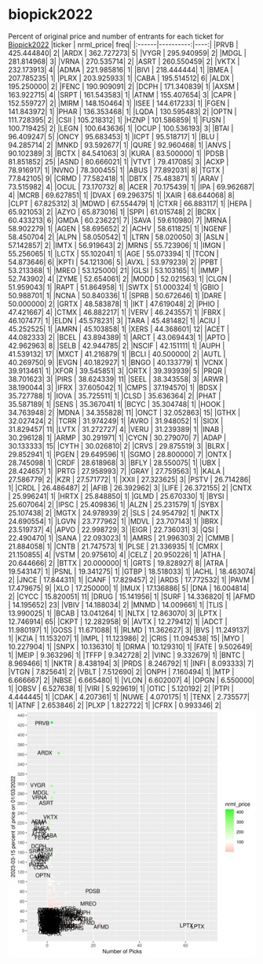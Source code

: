 # biopick2022
Percent of original price and number of entrants for each ticket for [Biopick2022](https://twitter.com/hashtag/Biopick2022)
|ticker | nrml_price| freq|
|:------|----------:|----:|
|PRVB   | 425.444840|    2|
|ARDX   | 362.727273|    5|
|VYGR   | 295.940959|    2|
|MDGL   | 281.814968|    3|
|VRNA   | 270.535714|    2|
|ASRT   | 260.550459|    2|
|VKTX   | 232.173913|    4|
|ADMA   | 221.985816|    1|
|BIVI   | 218.444444|    1|
|BMEA   | 207.785235|    1|
|PLRX   | 203.925933|    1|
|CABA   | 195.514512|    6|
|ALDX   | 195.250000|    2|
|FENC   | 190.909091|    2|
|DCPH   | 171.340839|    1|
|AXSM   | 163.922715|    4|
|SRPT   | 161.543583|    1|
|ATNM   | 155.407654|    3|
|CAPR   | 152.559727|    2|
|MIRM   | 148.150464|    1|
|ISEE   | 144.617233|    1|
|FGEN   | 141.843972|    1|
|PHAR   | 136.353468|    1|
|LQDA   | 130.595483|    2|
|OPTN   | 111.728395|    2|
|CSII   | 105.218312|    1|
|HZNP   | 101.586859|    1|
|FUSN   | 100.719425|    2|
|LEGN   | 100.643636|    1|
|OCUP   | 100.536193|    3|
|BTAI   |  96.409247|    5|
|ONCY   |  95.683453|    1|
|ICPT   |  95.518717|    1|
|BLU    |  94.285714|    2|
|MNKD   |  93.592677|    1|
|QURE   |  92.960468|    1|
|ANVS   |  90.102389|    3|
|BCTX   |  84.541063|    3|
|KURA   |  83.500000|    1|
|PDSB   |  81.851852|   25|
|ASND   |  80.666021|    1|
|VTVT   |  79.417085|    3|
|ACXP   |  78.916917|    1|
|NVNO   |  78.300455|    1|
|ABUS   |  77.892031|    8|
|TGTX   |  77.842105|    9|
|CRMD   |  77.582418|    1|
|DBTX   |  75.483871|    1|
|ARAV   |  73.515982|    4|
|OCUL   |  73.170732|    8|
|ACER   |  70.175439|    1|
|IPA    |  69.962687|    4|
|MCRB   |  69.627851|    1|
|DVAX   |  69.296375|    1|
|XAIR   |  68.644068|    8|
|CLPT   |  67.825312|    3|
|MDWD   |  67.554479|    1|
|CTXR   |  66.883117|    1|
|HEPA   |  65.921053|    2|
|AZYO   |  65.873016|    1|
|SPPI   |  61.015748|    2|
|BCRX   |  60.433213|    6|
|GMDA   |  60.236221|    7|
|SAVA   |  59.610980|    7|
|MRNA   |  58.902279|    1|
|AGEN   |  58.695652|    2|
|ACHV   |  58.611825|    1|
|NGENF  |  58.450704|    2|
|ALPN   |  58.050542|    1|
|LTRN   |  58.020050|    3|
|ASLN   |  57.142857|    2|
|IMTX   |  56.919643|    2|
|MRNS   |  55.723906|    1|
|IMGN   |  55.256065|    1|
|LCTX   |  55.102041|    1|
|AGE    |  55.073394|    1|
|TCON   |  54.873646|    6|
|KPTI   |  54.121306|    5|
|AVXL   |  53.979239|    2|
|PPBT   |  53.213368|    1|
|MREO   |  53.125000|   21|
|GLSI   |  53.103165|    1|
|IMMP   |  52.743902|    4|
|ZYME   |  52.654061|    2|
|MODD   |  52.021563|    1|
|CLGN   |  51.959043|    1|
|RAPT   |  51.864958|    1|
|SWTX   |  51.000324|    1|
|GBIO   |  50.988701|    1|
|NCNA   |  50.840336|    1|
|SPRB   |  50.672646|    1|
|DARE   |  50.000000|    2|
|GRTX   |  48.583878|    1|
|IKT    |  47.619048|    2|
|PHIO   |  47.421667|    4|
|CTMX   |  46.882217|    1|
|VERV   |  46.243557|    1|
|FBRX   |  46.107477|    1|
|ELDN   |  45.578231|    3|
|TARA   |  45.481482|    1|
|ACIU   |  45.252525|    1|
|AMRN   |  45.103858|    1|
|XERS   |  44.368601|   12|
|ACET   |  44.082333|    2|
|BCEL   |  43.894389|    1|
|ARCT   |  43.069443|    1|
|APTO   |  42.962963|    8|
|SELB   |  42.944785|    2|
|NSCIF  |  42.151111|    1|
|AUPH   |  41.539132|   17|
|MXCT   |  41.216879|    1|
|BCLI   |  40.500000|    2|
|AUTL   |  40.269750|    9|
|EVGN   |  40.182927|    1|
|BNGO   |  40.133779|    1|
|VCNX   |  39.913461|    1|
|XFOR   |  39.545851|    3|
|ORTX   |  39.393939|    5|
|PRQR   |  38.701623|    3|
|PIRS   |  38.624339|   11|
|SEEL   |  38.343558|    3|
|ARWR   |  38.190044|    3|
|IFRX   |  37.605042|    1|
|CMPS   |  37.194570|    1|
|BDSX   |  35.727788|    1|
|IOVA   |  35.725511|    1|
|CLSD   |  35.636364|    2|
|PHAT   |  35.587189|    1|
|SENS   |  35.367041|    1|
|BCYC   |  35.304748|    1|
|HOOK   |  34.763948|    2|
|MDNA   |  34.355828|   11|
|ONCT   |  32.052863|   15|
|GTHX   |  32.027424|    2|
|TCRR   |  31.974249|    1|
|AVRO   |  31.948052|    1|
|SIOX   |  31.829457|   11|
|LVTX   |  31.272727|    4|
|VERU   |  31.239389|    1|
|INAB   |  30.296128|    1|
|ARMP   |  30.291971|    1|
|CYCN   |  30.279070|    7|
|ADAP   |  30.133333|   15|
|CYTH   |  30.026810|    2|
|CRVS   |  29.875519|    3|
|BLRX   |  29.852941|    1|
|PGEN   |  29.649596|    1|
|SGMO   |  28.800000|    7|
|ONTX   |  28.745098|    1|
|CRDF   |  28.618968|    3|
|BFLY   |  28.550075|    1|
|UBX    |  28.424657|    1|
|PRTG   |  27.958993|    7|
|GRAY   |  27.759563|    1|
|KALA   |  27.586779|    2|
|KZR    |  27.571772|    1|
|XXII   |  27.323625|    3|
|PSTV   |  26.714286|    1|
|CRDL   |  26.486487|    2|
|AFIB   |  26.392962|    3|
|LIFE   |  26.372155|    2|
|CNTX   |  25.996241|    1|
|HRTX   |  25.848850|    1|
|GLMD   |  25.670330|    1|
|BYSI   |  25.607064|    2|
|IPSC   |  25.409836|    1|
|ALZN   |  25.231579|    1|
|SYBX   |  25.107438|    2|
|MGTX   |  24.978939|    2|
|SLS    |  24.954792|    1|
|NKTX   |  24.690554|    1|
|LGVN   |  23.777962|    1|
|MDVL   |  23.707143|    1|
|IBRX   |  23.519737|    4|
|APVO   |  22.998729|    3|
|EIGR   |  22.736031|    3|
|QSI    |  22.490470|    1|
|SANA   |  22.093023|    1|
|AMRS   |  21.996303|    2|
|CMMB   |  21.884058|    1|
|CNTB   |  21.747573|    1|
|PLSE   |  21.336935|    1|
|CMRX   |  21.150855|    4|
|VSTM   |  20.975610|    4|
|CELZ   |  20.950226|    1|
|ATHA   |  20.644666|    2|
|BTTX   |  20.000000|    1|
|GRTS   |  19.828927|    8|
|ATRA   |  19.543147|    1|
|PSNL   |  19.341275|    1|
|GTBP   |  18.518033|    1|
|ACHL   |  18.463074|    2|
|JNCE   |  17.844311|    1|
|CANF   |  17.829457|    2|
|ARDS   |  17.772532|    1|
|PAVM   |  17.479675|    9|
|XLO    |  17.250000|    1|
|IMUX   |  17.136886|    5|
|DNA    |  16.004814|    2|
|CYCC   |  15.820051|   11|
|DRUG   |  15.141956|    1|
|SURF   |  14.336820|    1|
|AFMD   |  14.195652|   23|
|VBIV   |  14.188034|    2|
|MNMD   |  14.009661|    1|
|TLIS   |  13.990025|    1|
|BCAB   |  13.041264|    1|
|NLTX   |  12.863070|    3|
|LPTX   |  12.746914|   65|
|CKPT   |  12.282958|    9|
|AVTX   |  12.279412|    1|
|ADCT   |  11.980197|    1|
|GOSS   |  11.671088|    1|
|RLMD   |  11.362627|    3|
|BVS    |  11.249137|    1|
|KZIA   |  11.153207|    1|
|IMPL   |  11.123986|    2|
|CRIS   |  11.094538|   15|
|MYO    |  10.227904|    1|
|SNPX   |  10.136310|    1|
|DRMA   |  10.129310|    1|
|FATE   |   9.502649|    1|
|MEIP   |   9.363296|    1|
|TFFP   |   9.342728|    2|
|VINC   |   9.332679|    1|
|BNTC   |   8.969466|    1|
|NKTR   |   8.438194|    3|
|PRDS   |   8.246792|    1|
|INFI   |   8.093333|    7|
|VTGN   |   7.825641|    2|
|VBLT   |   7.512690|    2|
|ONPH   |   7.160494|    1|
|MTP    |   6.666667|    2|
|NBSE   |   6.665480|    1|
|VLON   |   6.602007|    4|
|OPGN   |   6.550000|    1|
|OBSV   |   6.527638|    1|
|VIRI   |   5.929619|    1|
|OTIC   |   5.120192|    2|
|PTPI   |   4.444445|    1|
|CDAK   |   4.207361|    1|
|NUWE   |   4.070175|    1|
|TENX   |   2.735577|    1|
|ATNF   |   2.653846|    2|
|PLXP   |   1.822722|    1|
|CFRX   |   0.993346|    2|
![retvspicks](biopicks.png?raw=true)
